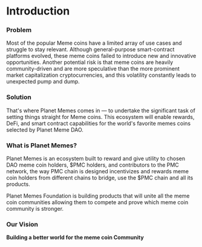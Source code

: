 # Introduction

### **Problem**

Most of the popular Meme coins have a limited array of use cases and struggle to stay relevant. Although general-purpose smart-contract platforms evolved, these meme coins failed to introduce new and innovative opportunities. Another potential risk is that meme coins are heavily community-driven and are more speculative than the more prominent market capitalization cryptocurrencies, and this volatility constantly leads to unexpected pump and dump.

### **Solution**

That's where Planet Memes comes in — to undertake the significant task of setting things straight for Meme coins. This ecosystem will enable rewards, DeFi, and smart contract capabilities for the world's favorite memes coins selected by Planet Meme DAO.

### **What is Planet Memes?**

Planet Memes is an ecosystem built to reward and give utility to chosen DAO meme coin holders, $PMC holders, and contributors to the PMC network, the way PMC chain is designed incentivizes and rewards meme coin holders from different chains to bridge, use the $PMC chain and all its products.&#x20;

Planet Memes Foundation is building products that will unite all the meme coin communities allowing them to compete and prove which meme coin community is stronger.

### **Our Vision**

**Building a better world for the meme coin Community**&#x20;
